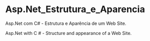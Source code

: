 # Asp.Net_Estrutura_e_Aparencia
Asp.Net com C# - Estrutura e Aparência de um Web Site.

Asp.Net with C # - Structure and appearance of a Web Site.
